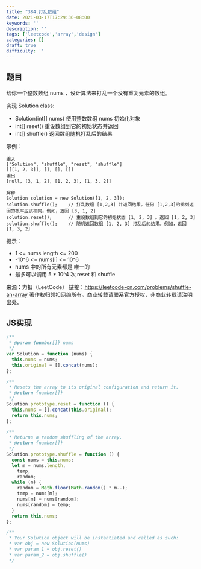 ```yaml
---
title: "384.打乱数组"
date: 2021-03-17T17:29:36+08:00
keywords: ''
description: ''
tags: ['leetcode','array','design']
categories: []
draft: true
difficulty: ''
---
```


## 题目 

给你一个整数数组 nums ，设计算法来打乱一个没有重复元素的数组。

实现 Solution class:

- Solution(int[] nums) 使用整数数组 nums 初始化对象
- int[] reset() 重设数组到它的初始状态并返回
- int[] shuffle() 返回数组随机打乱后的结果
 

示例：
```
输入
["Solution", "shuffle", "reset", "shuffle"]
[[[1, 2, 3]], [], [], []]
输出
[null, [3, 1, 2], [1, 2, 3], [1, 3, 2]]

解释
Solution solution = new Solution([1, 2, 3]);
solution.shuffle();    // 打乱数组 [1,2,3] 并返回结果。任何 [1,2,3]的排列返回的概率应该相同。例如，返回 [3, 1, 2]
solution.reset();      // 重设数组到它的初始状态 [1, 2, 3] 。返回 [1, 2, 3]
solution.shuffle();    // 随机返回数组 [1, 2, 3] 打乱后的结果。例如，返回 [1, 3, 2]
```

提示：

- 1 <= nums.length <= 200
- -10^6 <= nums[i] <= 10^6
- nums 中的所有元素都是 唯一的
- 最多可以调用 5 * 10^4 次 reset 和 shuffle

来源：力扣（LeetCode）
链接：https://leetcode-cn.com/problems/shuffle-an-array
著作权归领扣网络所有。商业转载请联系官方授权，非商业转载请注明出处。


## JS实现

```javascript
/**
 * @param {number[]} nums
 */
var Solution = function (nums) {
  this.nums = nums;
  this.original = [].concat(nums);
};

/**
 * Resets the array to its original configuration and return it.
 * @return {number[]}
 */
Solution.prototype.reset = function () {
  this.nums = [].concat(this.original);
  return this.nums;
};

/**
 * Returns a random shuffling of the array.
 * @return {number[]}
 */
Solution.prototype.shuffle = function () {
  const nums = this.nums;
  let m = nums.length,
    temp,
    random;
  while (m) {
    random = Math.floor(Math.random() * m--);
    temp = nums[m];
    nums[m] = nums[random];
    nums[random] = temp;
  }
  return this.nums;
};

/**
 * Your Solution object will be instantiated and called as such:
 * var obj = new Solution(nums)
 * var param_1 = obj.reset()
 * var param_2 = obj.shuffle()
 */
```
